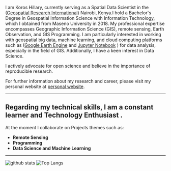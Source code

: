I am Koros Hillary, currently serving as a Spatial Data Scientist in the ([Geospatial Research International](https://georesearch.co.ke/)) Nairobi, Kenya.I hold a Bachelor's Degree in Geospatial Information Science with Information Technology, which I obtained from Maseno University in 2018. My professional expertise encompasses Geographic Information Science (GIS), remote sensing, Earth Observation, and GIS Programming.  I am particularly interested in working with geospatial big data, machine learning, and cloud computing platforms such as ([Google Earth Engine](https://earthengine.google.com/) and [Jupyter Notebook](https://jupyter.org/) ) for data analysis, especially in the field of GIS. Additionally, I have a keen interest in Data Science.

I actively advocate for open science and believe in the importance of reproducible research.

For further information about my research and career, please visit my personal website at  [personal website](https://hillarykoros.github.io/).

---
## Regarding my technical skills, I am a constant learner and Technology Enthusiast . 
At the moment I collaborate  on Projects themes such as:
- **Remote Sensing**  
- **Programming** 
- **Data Science and Machine Learning**
---
![github stats](https://github-readme-stats.vercel.app/api?username=HillaryKoros&show_icons=true)
![Top Langs](https://github-readme-stats.vercel.app/api/top-langs/?username=HillaryKoros&langs_count=3&hide=javascript,go,html,css,tex)
